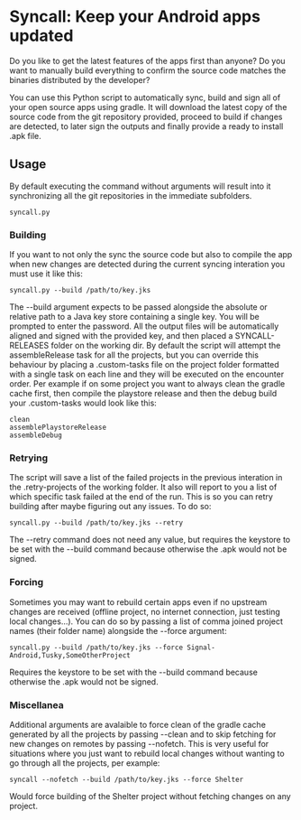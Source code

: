 # Syncall: Keep your Android apps updated
Do you like to get the latest features of the apps first than anyone?
Do you want to manually build everything to confirm the source code matches the binaries distributed by the developer?

You can use this Python script to automatically sync, build and sign all of your open source apps using gradle. It will download the latest copy of the source code from the git repository provided, proceed to build if changes are detected, to later sign the outputs and finally provide a ready to install .apk file.

## Usage
By default executing the command without arguments will result into it synchronizing all the git repositories in the immediate subfolders.
```
syncall.py
```

### Building
If you want to not only the sync the source code but also to compile the app when new changes are detected during the current syncing interation you must use it like this:
```
syncall.py --build /path/to/key.jks
```
The --build argument expects to be passed alongside the absolute or relative path to a Java key store containing a single key. You will be prompted to enter the password.
All the output files will be automatically aligned and signed with the provided key, and then placed a SYNCALL-RELEASES folder on the working dir.
By default the script will attempt the assembleRelease task for all the projects, but you can override this behaviour by placing a .custom-tasks file on the project folder formatted with a single task on each line and they will be executed on the encounter order.
Per example if on some project you want to always clean the gradle cache first, then compile the playstore release and then the debug build your .custom-tasks would look like this:
```
clean
assemblePlaystoreRelease
assembleDebug
```

### Retrying
The script will save a list of the failed projects in the previous interation in the .retry-projects of the working folder. It also will report to you a list of which specific task failed at the end of the run. This is so you can retry building after maybe figuring out any issues.
To do so:
```
syncall.py --build /path/to/key.jks --retry
```
The --retry command does not need any value, but requires the keystore to be set with the --build command because otherwise the .apk would not be signed.

### Forcing
Sometimes you may want to rebuild certain apps even if no upstream changes are received (offline project, no internet connection, just testing local changes...). You can do so by passing a list of comma joined project names (their folder name) alongside the --force argument:
```
syncall.py --build /path/to/key.jks --force Signal-Android,Tusky,SomeOtherProject
```
Requires the keystore to be set with the --build command because otherwise the .apk would not be signed.

### Miscellanea
Additional arguments are avalaible to force clean of the gradle cache generated by all the projects by passing --clean and to skip fetching for new changes on remotes by passing --nofetch.
This is very useful for situations where you just want to rebuild local changes without wanting to go through all the projects, per example:
```
syncall --nofetch --build /path/to/key.jks --force Shelter
```
Would force building of the Shelter project without fetching changes on any project.
